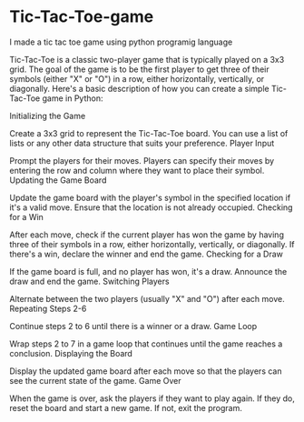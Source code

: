 # Tic-Tac-Toe-game
I made a tic tac toe game using python programig language

Tic-Tac-Toe is a classic two-player game that is typically played on a 3x3 grid. The goal of the game is to be the first player to get three of their symbols (either "X" or "O") in a row, either horizontally, vertically, or diagonally. Here's a basic description of how you can create a simple Tic-Tac-Toe game in Python:

Initializing the Game

Create a 3x3 grid to represent the Tic-Tac-Toe board. You can use a list of lists or any other data structure that suits your preference.
Player Input

Prompt the players for their moves. Players can specify their moves by entering the row and column where they want to place their symbol.
Updating the Game Board

Update the game board with the player's symbol in the specified location if it's a valid move. Ensure that the location is not already occupied.
Checking for a Win

After each move, check if the current player has won the game by having three of their symbols in a row, either horizontally, vertically, or diagonally. If there's a win, declare the winner and end the game.
Checking for a Draw

If the game board is full, and no player has won, it's a draw. Announce the draw and end the game.
Switching Players

Alternate between the two players (usually "X" and "O") after each move.
Repeating Steps 2-6

Continue steps 2 to 6 until there is a winner or a draw.
Game Loop

Wrap steps 2 to 7 in a game loop that continues until the game reaches a conclusion.
Displaying the Board

Display the updated game board after each move so that the players can see the current state of the game.
Game Over

When the game is over, ask the players if they want to play again. If they do, reset the board and start a new game. If not, exit the program.
